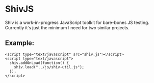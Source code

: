 ShivJS
======

Shiv is a work-in-progress JavaScript toolkit for bare-bones JS testing. 
Currently it's just the minimum I need for two similar projects.

Example:
--------

    <script type="text/javascript" src="shiv.js"></script>
    <script type="text/javascript">
      shiv.addOnLoad(function() {
        shiv.load("../js/shiv-util.js");
      });
    </script>


